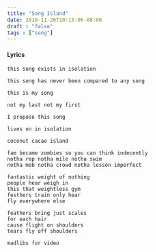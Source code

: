 ```yaml
---
title: "Song Island"
date: 2019-11-26T10:15:06-08:00
draft : "false"
tags : ["song"]
---
```


#### Lyrics

```
this song exists in isolation

this song has never been compared to any song

this is my song

not my last not my first

I propose this song

lives on in isolation

coconut cacao island

fam became zombies so you can think indecently
notha rep notha mile notha swim
notha mob notha crowd notha lesson imperfect

fantastic weight of nothing
people hear weigh in
this that weightless gym
festhers train only hear
fly everywhere else

feathers bring just scales
for each hair
cause flight on shoulders
tears fly off shoulders   

madlibs for video


```

<!--
♩     Musical quarter note     &#9833;
♪     Musical eighth note      &#9834;
♫     Musical single bar note  &#9835;
♬     Musical double bar note  &#9836;
𝄪     Double sharp note                  &#119082;
𝄆     Musical Symbol Left Repeat Sign    &#x1D106;
𝄇     Musical Symbol Right Repeat Sign   &#x1D107;
𝄈     Musical Symbol Repeat Dots         &#x1D108;
𝄐     Musical Symbol Fermata             &#x1D110;
𝄑     Musical Symbol Fermata Below       &#x1D111;
𝄒     Musical Symbol Breath Mark         &#x1D112;
𝆒     Musical Symbol Crescendo           &#x1D192;
𝆓     Musical Symbol Decrescendo         &#x1D193;
𝄫     Double flat note                   &#119083;
𝄞     G clef     &#119070;
𝄢     F clef     &#119074;
𝄡     C clef     &#119073; -->
